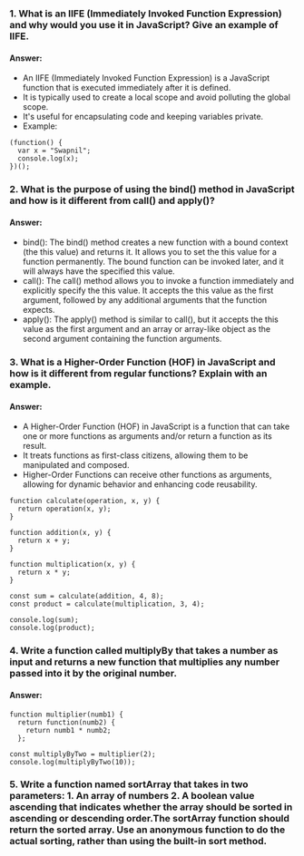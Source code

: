 ### 1. What is an IIFE (Immediately Invoked Function Expression) and why would you use it in JavaScript? Give an example of IIFE.
#### Answer:
* An IIFE (Immediately Invoked Function Expression) is a JavaScript function that is executed immediately after it is defined.
*  It is typically used to create a local scope and avoid polluting the global scope.
*  It's useful for encapsulating code and keeping variables private.
*  Example:
```
(function() {
  var x = "Swapnil";
  console.log(x);
})();
```
### 2. What is the purpose of using the bind() method in JavaScript and how is it different from call() and apply()?
#### Answer:
* bind(): The bind() method creates a new function with a bound context (the this value) and returns it. It allows you to set the this value for a function permanently. The bound function can be invoked later, and it will always have the specified this value.
* call(): The call() method allows you to invoke a function immediately and explicitly specify the this value. It accepts the this value as the first argument, followed by any additional arguments that the function expects.
* apply(): The apply() method is similar to call(), but it accepts the this value as the first argument and an array or array-like object as the second argument containing the function arguments.
### 3. What is a Higher-Order Function (HOF) in JavaScript and how is it different from regular functions? Explain with an example.
#### Answer:
* A Higher-Order Function (HOF) in JavaScript is a function that can take one or more functions as arguments and/or return a function as its result.
* It treats functions as first-class citizens, allowing them to be manipulated and composed.
* Higher-Order Functions can receive other functions as arguments, allowing for dynamic behavior and enhancing code reusability.
```
function calculate(operation, x, y) {
  return operation(x, y);
}

function addition(x, y) {
  return x + y;
}

function multiplication(x, y) {
  return x * y;
}

const sum = calculate(addition, 4, 8);      
const product = calculate(multiplication, 3, 4); 

console.log(sum);    
console.log(product);
```
### 4. Write a function called multiplyBy that takes a number as input and returns a new function that multiplies any number passed into it by the original number.
#### Answer:
```
function multiplier(numb1) {
  return function(numb2) {
    return numb1 * numb2;
  };

const multiplyByTwo = multiplier(2);
console.log(multiplyByTwo(10));
```
### 5. Write a function named sortArray that takes in two parameters: 1. An array of numbers 2. A boolean value ascending that indicates whether the array should be sorted in ascending or descending order.The sortArray function should return the sorted array. Use an anonymous function to do the actual sorting, rather than using the built-in sort method.




